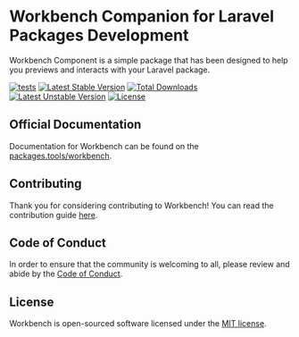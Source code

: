 Workbench Companion for Laravel Packages Development 
==============

Workbench Component is a simple package that has been designed to help you previews and interacts with your Laravel package.

[![tests](https://github.com/orchestral/workbench/actions/workflows/tests.yaml/badge.svg?branch=8.x)](https://github.com/orchestral/workbench/actions/workflows/tests.yaml)
[![Latest Stable Version](https://poser.pugx.org/orchestra/workbench/v/stable)](https://packagist.org/packages/orchestra/workbench)
[![Total Downloads](https://poser.pugx.org/orchestra/workbench/downloads)](https://packagist.org/packages/orchestra/workbench)
[![Latest Unstable Version](https://poser.pugx.org/orchestra/workbench/v/unstable)](https://packagist.org/packages/orchestra/workbench)
[![License](https://poser.pugx.org/orchestra/workbench/license)](https://packagist.org/packages/orchestra/workbench)

## Official Documentation

Documentation for Workbench can be found on the [packages.tools/workbench](https://packages.tools/workbench).

## Contributing

Thank you for considering contributing to Workbench! You can read the contribution guide [here](CONTRIBUTING.md).

## Code of Conduct

In order to ensure that the community is welcoming to all, please review and abide by the [Code of Conduct](CODE_OF_CONDUCT.md).

## License

Workbench is open-sourced software licensed under the [MIT license](LICENSE).

